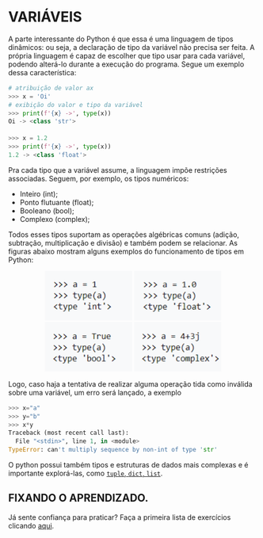 # VARIÁVEIS

A parte interessante do Python é que essa é uma linguagem de tipos dinâmicos: ou seja, a
declaração de tipo da variável não precisa ser feita. A própria linguagem é capaz de escolher que tipo usar para cada variável, podendo alterá-lo durante a execução do programa. Segue um exemplo dessa característica:
```python
# atribuição de valor ax
>>> x = 'Oi'
# exibição do valor e tipo da variável
>>> print(f'{x} ->', type(x))
Oi -> <class 'str'>

>>> x = 1.2
>>> print(f'{x} ->', type(x))
1.2 -> <class 'float'>
```

Pra cada tipo que a variável assume, a linguagem impõe restrições associadas. Seguem, por exemplo, os tipos numéricos:
- Inteiro (int);
- Ponto flutuante (float);
- Booleano (bool);
- Complexo (complex);

Todos esses tipos suportam as operações algébricas comuns (adição, subtração, multiplicação e divisão) e também podem se relacionar. As figuras abaixo mostram alguns exemplos do funcionamento de tipos em Python:
<div style="display: inline_block" align="center">
  <img height="100em" src="../img/readme/exemplo1.png"/>
  <img height="100em" src="../img/readme/exemplo2.png"/>
  <img height="100em" src="../img/readme/exemplo3.png"/>
  <img height="100em" src="../img/readme/exemplo4.png"/>
</div>

Logo, caso haja a tentativa de realizar alguma operação tida como inválida sobre uma variável, um erro será lançado, a exemplo
```python
>>> x="a"
>>> y="b"
>>> x*y
Traceback (most recent call last):
  File "<stdin>", line 1, in <module>
TypeError: can't multiply sequence by non-int of type 'str'
```

O python possui também tipos e estruturas de dados mais complexas e é importante explorá-las, como [`tuple`, `dict`, `list`](https://docs.python.org/3.8/library/stdtypes.html#sequence-types-list-tuple-range).

## FIXANDO O APRENDIZADO.
Já sente confiança para praticar? Faça a primeira lista de exercícios clicando <a href="https://github.com/edjairaguiar/minicurso-python/blob/main/exercicios/lista1.md">aqui</a>.
